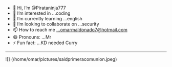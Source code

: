 - 👋 Hi, I’m @Pirataninja777
- 👀 I’m interested in ...coding
- 🌱 I’m currently learning ...english
- 💞️ I’m looking to collaborate on ...security
- 📫 How to reach me ...omarmaldonado7@hotmail.com
- 😄 Pronouns: ...Mr
- ⚡ Fun fact: ...KD needed Curry
--------------
![] (/home/omar/pictures/saidprimeracomunion.jpeg)

<!---
Pirataninja777/Pirataninja777 is a ✨ special ✨ repository because its `README.md` (this file) appears on your GitHub profile.
You can click the Preview link to take a look at your changes.
--->
